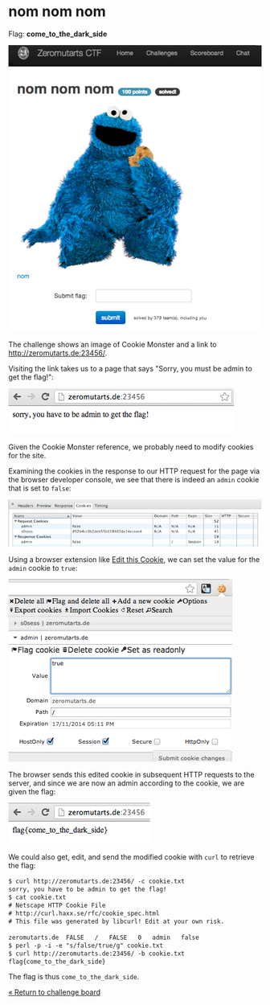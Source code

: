 nom nom nom
===========

Flag: **come_to_the_dark_side**

![nom nom nom](images/nom.png "nom nom nom challenge introduction")

The challenge shows an image of Cookie Monster and a link to
<http://zeromutarts.de:23456/>.

Visiting the link takes us to a page that says "Sorry, you must be admin to get
the flag!":

![visiting the nom link](images/nom_link.png "visiting the nom link")

Given the Cookie Monster reference, we probably need to modify cookies for the
site.

Examining the cookies in the response to our HTTP request for the page via the
browser developer console, we see that there is indeed an `admin` cookie that is
set to `false`:

![cookies](images/nom_cookies.png "cookies")

Using a browser extension like [Edit this
Cookie](https://chrome.google.com/webstore/detail/edit-this-cookie/fngmhnnpilhplaeedifhccceomclgfbg
"Edit this Cookie"), we can set the value for the `admin` cookie to `true`:

![editing the admin cookie](images/nom_cookie_after.png "editing the admin cookie")

The browser sends this edited cookie in subsequent HTTP requests to the server,
and since we are now an admin according to the cookie, we are given the flag:

![the flag](images/nom_flag.png "the flag")

We could also get, edit, and send the modified cookie with `curl` to retrieve
the flag:

    $ curl http://zeromutarts.de:23456/ -c cookie.txt
    sorry, you have to be admin to get the flag!
    $ cat cookie.txt
    # Netscape HTTP Cookie File
    # http://curl.haxx.se/rfc/cookie_spec.html
    # This file was generated by libcurl! Edit at your own risk.

    zeromutarts.de  FALSE   /   FALSE   0   admin   false
    $ perl -p -i -e "s/false/true/g" cookie.txt
    $ curl http://zeromutarts.de:23456/ -b cookie.txt
    flag{come_to_the_dark_side}

The flag is thus `come_to_the_dark_side`.

[« Return to challenge board](../README.md "Return to challenge board")
